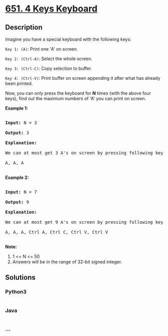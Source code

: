 # [651. 4 Keys Keyboard](https://leetcode.com/problems/4-keys-keyboard)



## Description

<p>Imagine you have a special keyboard with the following keys: </p>

<p><code>Key 1: (A)</code>:  Print one 'A' on screen.</p>

<p><code>Key 2: (Ctrl-A)</code>: Select the whole screen.</p>

<p><code>Key 3: (Ctrl-C)</code>: Copy selection to buffer.</p>

<p><code>Key 4: (Ctrl-V)</code>: Print buffer on screen appending it after what has already been printed. </p>







<p>Now, you can only press the keyboard for <b>N</b> times (with the above four keys), find out the maximum numbers of 'A' you can print on screen.</p>





<p><b>Example 1:</b><br />

<pre>

<b>Input:</b> N = 3

<b>Output:</b> 3

<b>Explanation:</b> 

We can at most get 3 A's on screen by pressing following key sequence:

A, A, A

</pre>

</p>



<p><b>Example 2:</b><br />

<pre>

<b>Input:</b> N = 7

<b>Output:</b> 9

<b>Explanation:</b> 

We can at most get 9 A's on screen by pressing following key sequence:

A, A, A, Ctrl A, Ctrl C, Ctrl V, Ctrl V

</pre>

</p>



<p><b>Note:</b><br>

<ol>

<li>1 <= N <= 50 </li>

<li>Answers will be in the range of 32-bit signed integer.</li>

</ol>

</p>



## Solutions

<!-- tabs:start -->

### **Python3**

```python

```

### **Java**

```java

```

### **...**

```

```

<!-- tabs:end -->
